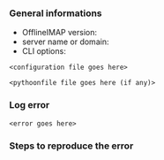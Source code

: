 
### General informations

- OfflineIMAP version:
- server name or domain:
- CLI options:

```
<configuration file goes here>
```

```
<pythoonfile file goes here (if any)>
```


### Log error

```
<error goes here>
```

### Steps to reproduce the error


